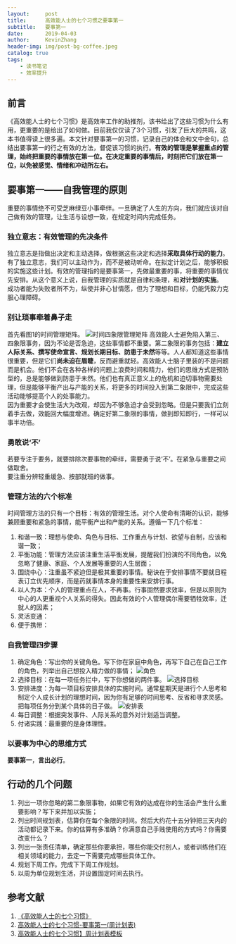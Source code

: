 ```yaml
---
layout:     post
title:      高效能人士的七个习惯之要事第一
subtitle:   要事第一
date:       2019-04-03
author:     KevinZhang
header-img: img/post-bg-coffee.jpeg
catalog: true
tags:
    - 读书笔记
    - 效率提升
---
```



## 前言

《高效能人士的七个习惯》是高效率工作的助推剂，该书给出了这些习惯为什么有用，更重要的是给出了如何做。目前我仅仅读了3个习惯，引发了巨大的共鸣，这本书值得读上很多遍。本文针对要事第一的习惯，记录自己的体会和文中金句，总结出要事第一的行之有效的方法，督促该习惯的执行。**有效的管理是掌握重点的管理，始终把重要的事情放在第一位。在决定重要的事情后，时刻把它们放在第一位，以免被感觉、情绪和冲动所左右。**

## 要事第一——自我管理的原则

重要的事情绝不可受芝麻绿豆小事牵绊。一旦确定了人生的方向，我们就应该对自己做有效的管理，让生活与设想一致，在规定时间内完成任务。
### 独立意志：有效管理的先决条件
独立意志是指做出决定和主动选择，做根据这些决定和选择**采取具体行动的能力**。有了独立意志，我们可以主动作为，而不是被动听命。在拟定计划之后，能够积极的实施这些计划。有效的管理指的是要事第一，先做最重要的事，将重要的事情优先安排。从这个意义上说，自我管理的实质就是自律和条理，和**对计划的实施**。</br>
成功者能为失败者所不为，纵使并非心甘情愿，但为了理想和目标，仍能凭毅力克服心理障碍。

### 别让琐事牵着鼻子走

首先看图1的时间管理矩阵。
![时间四象限管理矩阵](http://ww1.sinaimg.cn/large/007dIS4Ogy1g1pbi4mi23j31120ne7du.jpg)
高效能人士避免陷入第三、四象限事务，因为不论是否急迫，这些事情都不重要。第二象限的事务包括：**建立人际关系、撰写使命宣言、规划长期目标、防患于未然**等等。人人都知道这些事情很重要，但是它们**尚未迫在眉睫**，反而避重就轻。高效能人士脑子里装的不是问题而是机会。他们不会在各种各样的问题上浪费时间和精力，他们的思维方式是预防型的，总是能够做到防患于未然。他们也有真正意义上的危机和迫切事物需要处理，但是能够平衡产出与产能的关系，将更多的时间投入到第二象限中，完成这些活动能够提高个人的处事能力。<br>
因为重要才会使生活大为改观，却因为不够急迫才会受到忽略。但是只要我们立刻着手去做，效能回大幅度增进。确定好第二象限的事情，做到即知即行，一样可以事半功倍。

### 勇敢说‘不’

若要专注于要务，就要排除次要事物的牵绊，需要勇于说‘不’。在紧急与重要之间做取舍。<br>
要注重分辨轻重缓急、按部就班的做事。

### 管理方法的六个标准

时间管理方法的只有一个目标：有效的管理生活。对个人使命有清晰的认识，能够兼顾重要和紧急的事情，能平衡产出和产能的关系。遵循一下几个标准：
1. 和谐一致：理想与使命、角色与目标、工作重点与计划、欲望与自制，应该和谐一致；
2. 平衡功能：管理方法应该注重生活平衡发展，提醒我们扮演的不同角色，以免忽略了健康、家庭、个人发展等重要的人生层面；
3. 围绕中心：注重虽不紧迫但是极其重要的事情。秘诀在于安排事情不要就日程表订立优先顺序，而是药就事情本身的重要性来安排行事。
4. 以人为本：个人的管理重点在人，不再事。行事固然要求效率，但是以原则为中心的人更重视个人关系的得失。因此有效的个人管理偶尔需要牺牲效率，迁就人的因素；
5. 灵活变通：
6. 便于携带：

### 自我管理四步骤

1. 确定角色：写出你的关键角色。写下你在家庭中角色，再写下自己在自己工作的角色，列举出自己想投入精力做的事情；
![角色](http://ww1.sinaimg.cn/large/007dIS4Oly1g1qe06uo8nj31aq0nggpi.jpg)
2. 选择目标：在每一项任务拦中，写下你想做的两件事。
![选择目标](http://ww1.sinaimg.cn/large/007dIS4Oly1g1qe1p19z5j30os12cdw9.jpg)
3. 安排进度：为每一项目标安排具体的实施时间。通常星期天是进行个人思考和制定个人成长计划的理想时间，因为你有足够的时间思考、反省和寻求灵感。把每项任务分到某个具体的日子做。
![安排表](http://ww1.sinaimg.cn/large/007dIS4Oly1g1qeoemrj8j30us130wwm.jpg)
4. 每日调整：根据突发事件、人际关系的意外对计划适当调整。
5. 付诸实践：最重要的是身体理性。

### 以要事为中心的思维方式

**要事第一**，**言出必行**。

## 行动的几个问题

1. 列出一项你忽略的第二象限事物，如果它有效的达成在你的生活会产生什么重要影响？写下来并加以实施；
2. 列出时间规划表，估算你在每个象限的时间。然后大约花十五分钟把三天内的活动都记录下来。你的估算有多准确？你满意自己手贱使用的方式吗？你需要改变什么？
3. 列出一张责任清单，确定那些你要承担，哪些你能交付别人，或者训练他们在相关领域的能力，去定一下需要完成哪些具体工作。
4. 规划下周工作。完成下下周工作规划。
5. 以周为单位规划生活，并设置固定时间去执行。

## 参考文献

1. [《高效能人士的七个习惯》](http://eu.pmu.cn/5.%E5%BF%85%E8%AF%BB%E7%94%B5%E5%AD%90%E4%B9%A6/%E9%AB%98%E6%95%88%E8%83%BD%E4%BA%BA%E5%A3%AB%E7%9A%84%E4%B8%83%E4%B8%AA%E4%B9%A0%E6%83%AF%20-%20%E5%8F%B2%E8%92%82%E8%8A%AC%C2%B7%E6%9F%AF%E7%BB%B4.pdf)
2. [高效能人士的七个习惯-要事第一(周计划表)](https://wenku.baidu.com/view/cdd17321d15abe23492f4d4f.html?rec_flag=default&sxts=1554345659246)
3. [高效能人士的七个习惯】周计划表模板](https://wenku.baidu.com/view/67cf20eced3a87c24028915f804d2b160a4e867d.html?sxts=1554345568848)